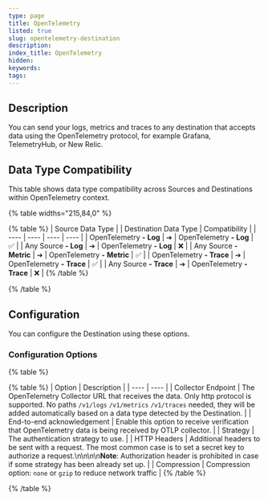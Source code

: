 ```yaml
---
type: page
title: OpenTelemetry
listed: true
slug: opentelemetry-destination
description: 
index_title: OpenTelemetry
hidden: 
keywords: 
tags: 
---
```



## Description

You can send your logs, metrics and traces to any destination that accepts data using the OpenTelemetry protocol, for example Grafana, TelemetryHub, or New Relic.

## Data Type Compatibility

This table shows data type compatibility across Sources and Destinations within OpenTelemetry context.

{% table widths="215,84,0" %}

{% table %}
| Source Data Type |  | Destination Data Type | Compatibility | 
| ---- | ---- | ---- | ---- | 
| OpenTelemetry **-** **Log** | ➔ | OpenTelemetry **-** **Log** | ✅ | 
| Any Source **- Log** | ➔ | OpenTelemetry **-** **Log** | ❌ | 
| Any Source **- Metric** | ➔ | OpenTelemetry **-** **Metric** | ✅ | 
| OpenTelemetry **- Trace** | ➔ | OpenTelemetry **-** **Trace** | ✅ | 
| Any Source **- Trace** | ➔ | OpenTelemetry **-** **Trace** | ❌ | 
{% /table %}

{% /table %}

## Configuration

You can configure the Destination using these options.

### Configuration Options

{% table %}

{% table %}
| Option | Description | 
| ---- | ---- | 
| Collector Endpoint | The OpenTelemetry Collector URL that receives the data. Only http protocol is supported. No paths `/v1/logs` `/v1/metrics` `/v1/traces` needed, they will be added automatically based on a data type detected by the Destination. | 
| End-to-end acknowledgement | Enable this option to receive verification that OpenTelemetry data is being received by OTLP collector. | 
| Strategy | The authentication strategy to use. | 
| HTTP Headers | Additional headers to be sent with a request. The most common case is to set a secret key to authorize a request.\n\n\n\n**Note**: Authorization header is prohibited in case if some strategy has been already set up. | 
| Compression | Compression option: `none` or `gzip` to reduce network traffic | 
{% /table %}

{% /table %}